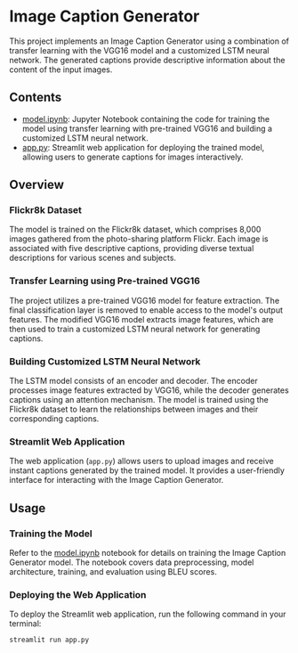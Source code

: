 # Image Caption Generator

This project implements an Image Caption Generator using a combination of transfer learning with the VGG16 model and a customized LSTM neural network. The generated captions provide descriptive information about the content of the input images.

## Contents

- [model.ipynb](model.ipynb): Jupyter Notebook containing the code for training the model using transfer learning with pre-trained VGG16 and building a customized LSTM neural network.
- [app.py](app.py): Streamlit web application for deploying the trained model, allowing users to generate captions for images interactively.

## Overview

### Flickr8k Dataset

The model is trained on the Flickr8k dataset, which comprises 8,000 images gathered from the photo-sharing platform Flickr. Each image is associated with five descriptive captions, providing diverse textual descriptions for various scenes and subjects.

### Transfer Learning using Pre-trained VGG16

The project utilizes a pre-trained VGG16 model for feature extraction. The final classification layer is removed to enable access to the model's output features. The modified VGG16 model extracts image features, which are then used to train a customized LSTM neural network for generating captions.

### Building Customized LSTM Neural Network

The LSTM model consists of an encoder and decoder. The encoder processes image features extracted by VGG16, while the decoder generates captions using an attention mechanism. The model is trained using the Flickr8k dataset to learn the relationships between images and their corresponding captions.

### Streamlit Web Application

The web application (`app.py`) allows users to upload images and receive instant captions generated by the trained model. It provides a user-friendly interface for interacting with the Image Caption Generator.

## Usage

### Training the Model

Refer to the [model.ipynb](model.ipynb) notebook for details on training the Image Caption Generator model. The notebook covers data preprocessing, model architecture, training, and evaluation using BLEU scores.

### Deploying the Web Application

To deploy the Streamlit web application, run the following command in your terminal:

```bash
streamlit run app.py
